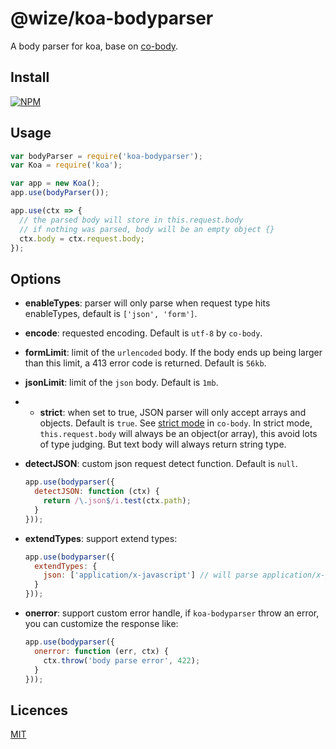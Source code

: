@wize/koa-bodyparser
===============

A body parser for koa, base on [co-body](https://github.com/tj/co-body).

## Install

[![NPM](https://nodei.co/npm/koa-bodyparser.png?downloads=true)](https://nodei.co/npm/koa-bodyparser/)

## Usage

``` js
var bodyParser = require('koa-bodyparser');
var Koa = require('koa');

var app = new Koa();
app.use(bodyParser());

app.use(ctx => {
  // the parsed body will store in this.request.body
  // if nothing was parsed, body will be an empty object {}
  ctx.body = ctx.request.body;
});
```

## Options

* **enableTypes**: parser will only parse when request type hits enableTypes, default is `['json', 'form']`.
* **encode**: requested encoding. Default is `utf-8` by `co-body`.
* **formLimit**: limit of the `urlencoded` body. If the body ends up being larger than this limit, a 413 error code is returned. Default is `56kb`.
* **jsonLimit**: limit of the `json` body. Default is `1mb`.
* * **strict**: when set to true, JSON parser will only accept arrays and objects. Default is `true`. See [strict mode](https://github.com/cojs/co-body#options) in `co-body`. In strict mode, `this.request.body` will always be an object(or array), this avoid lots of type judging. But text body will always return string type.
* **detectJSON**: custom json request detect function. Default is `null`.

  ```js
  app.use(bodyparser({
    detectJSON: function (ctx) {
      return /\.json$/i.test(ctx.path);
    }
  }));
  ```

* **extendTypes**: support extend types:

  ```js
  app.use(bodyparser({
    extendTypes: {
      json: ['application/x-javascript'] // will parse application/x-javascript type body as a JSON string
    }
  }));
  ```

* **onerror**: support custom error handle, if `koa-bodyparser` throw an error, you can customize the response like:

  ```js
  app.use(bodyparser({
    onerror: function (err, ctx) {
      ctx.throw('body parse error', 422);
    }
  }));
  ```

## Licences

[MIT](LICENSE)

